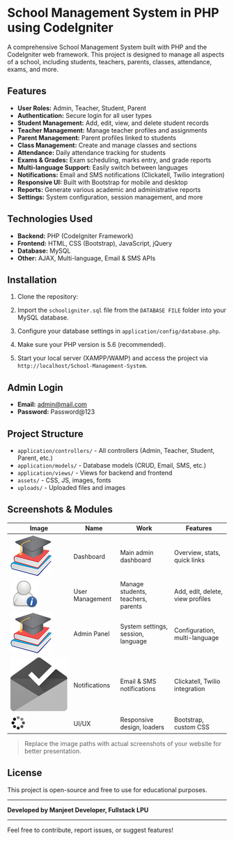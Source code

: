 # School Management System in PHP using CodeIgniter

A comprehensive School Management System built with PHP and the CodeIgniter web framework. This project is designed to manage all aspects of a school, including students, teachers, parents, classes, attendance, exams, and more.

## Features

- **User Roles:** Admin, Teacher, Student, Parent
- **Authentication:** Secure login for all user types
- **Student Management:** Add, edit, view, and delete student records
- **Teacher Management:** Manage teacher profiles and assignments
- **Parent Management:** Parent profiles linked to students
- **Class Management:** Create and manage classes and sections
- **Attendance:** Daily attendance tracking for students
- **Exams & Grades:** Exam scheduling, marks entry, and grade reports
- **Multi-language Support:** Easily switch between languages
- **Notifications:** Email and SMS notifications (Clickatell, Twilio integration)
- **Responsive UI:** Built with Bootstrap for mobile and desktop
- **Reports:** Generate various academic and administrative reports
- **Settings:** System configuration, session management, and more

## Technologies Used

- **Backend:** PHP (CodeIgniter Framework)
- **Frontend:** HTML, CSS (Bootstrap), JavaScript, jQuery
- **Database:** MySQL
- **Other:** AJAX, Multi-language, Email & SMS APIs

## Installation

1. Clone the repository:


2. Import the `schooligniter.sql` file from the `DATABASE FILE` folder into your MySQL database.
3. Configure your database settings in `application/config/database.php`.
4. Make sure your PHP version is 5.6 (recommended).
5. Start your local server (XAMPP/WAMP) and access the project via `http://localhost/School-Management-System`.

## Admin Login

- **Email:** admin@mail.com
- **Password:** Password@123

## Project Structure

- `application/controllers/` - All controllers (Admin, Teacher, Student, Parent, etc.)
- `application/models/` - Database models (CRUD, Email, SMS, etc.)
- `application/views/` - Views for backend and frontend
- `assets/` - CSS, JS, images, fonts
- `uploads/` - Uploaded files and images

## Screenshots & Modules

| Image | Name | Work | Features |
|-------|------|------|----------|
| ![Dashboard](uploads/logo.png) | Dashboard | Main admin dashboard | Overview, stats, quick links |
| ![User](uploads/user.jpg) | User Management | Manage students, teachers, parents | Add, edit, delete, view profiles |
| ![Admin](uploads/admin_image/1.png) | Admin Panel | System settings, session, language | Configuration, multi-language |
| ![Inbox](assets/images/inbox.png) | Notifications | Email & SMS notifications | Clickatell, Twilio integration |
| ![Loader](assets/images/loader-1.gif) | UI/UX | Responsive design, loaders | Bootstrap, custom CSS |

> Replace the image paths with actual screenshots of your website for better presentation.

## License

This project is open-source and free to use for educational purposes.

---

**Developed by Manjeet Developer, Fullstack LPU**

---

Feel free to contribute, report issues, or suggest features!
